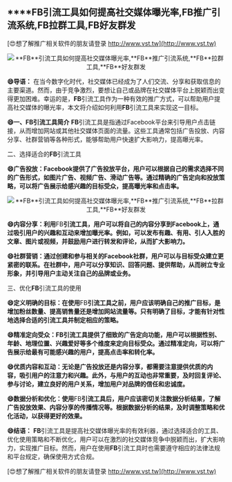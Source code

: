 ## ****FB**引流工具如何提高社交媒体曝光率,**FB**推广引流系统,**FB**拉群工具,**FB**好友群发**

[😍想了解推广相关软件的朋友请登录 http://www.vst.tw](http://www.vst.tw)

 <center><img src="https://vst.tw/MP4/tuiguang/png/5.png" alt="**FB**引流工具如何提高社交媒体曝光率,**FB**推广引流系统,**FB**拉群工具,**FB**好友群发"></center>

**😄导语：**
在当今数字化时代，社交媒体已经成为了人们交流、分享和获取信息的主要渠道。然而，由于竞争激烈，要想让自己或品牌在社交媒体平台上脱颖而出变得更加困难。幸运的是，**FB**引流工具作为一种有效的推广方式，可以帮助用户提高社交媒体的曝光率，本文将介绍如何利用**FB**引流工具来实现这一目标。

**😄一、**FB**引流工具简介**
**FB**引流工具是指通过Facebook平台来引导用户点击链接，从而增加网站或其他社交媒体页面的流量。这些工具通常包括广告投放、内容分享、社群营销等各种形式，能够帮助用户快速扩大影响力，提高曝光率。

二、选择适合的**FB**引流工具

**😄广告投放：Facebook提供了广告投放平台，用户可以根据自己的需求选择不同的广告形式，如图片广告、视频广告、滑动广告等。通过精确的广告定向和投放策略，可以将广告展示给感兴趣的目标受众，提高曝光率和点击率。**

 <center><img src="https://vst.tw/MP4/tuiguang/png/6.png" alt="**FB**引流工具如何提高社交媒体曝光率,**FB**推广引流系统,**FB**拉群工具,**FB**好友群发"></center>

**😄内容分享：利用**FB**引流工具，用户可以将自己的内容分享到Facebook上，通过吸引用户的兴趣和互动来增加曝光率。例如，可以发布有趣、有用、引人入胜的文章、图片或视频，并鼓励用户进行转发和评论，从而扩大影响力。**

**😄社群营销：通过创建和参与相关的Facebook社群，用户可以与目标受众建立更紧密的联系。在社群中，用户可以分享知识、回答问题、提供帮助，从而树立专业形象，并引导用户主动关注自己的品牌或业务。**

三、优化**FB**引流工具的使用

**😄定义明确的目标：在使用**FB**引流工具之前，用户应该明确自己的推广目标，是增加粉丝数量、提高销售量还是增加网站流量等。只有明确了目标，才能有针对性地选择合适的引流工具并制定相应的策略。**

**😄精准定向受众：**FB**引流工具提供了细致的广告定向功能，用户可以根据性别、年龄、地理位置、兴趣爱好等多个维度来定向目标受众。通过精准定向，可以将广告展示给最有可能感兴趣的用户，提高点击率和转化率。**

**😄优质内容和互动：无论是广告投放还是内容分享，都需要注意提供优质的内容，吸引用户的注意力和兴趣。此外，与用户的互动也非常重要，及时回复评论、参与讨论，建立良好的用户关系，增加用户对品牌的信任和忠诚度。**

**😄数据分析和优化：使用**FB**引流工具后，用户应该密切关注数据分析结果，了解广告投放效果、内容分享的传播情况等。根据数据分析的结果，及时调整策略和优化活动，以获得更好的效果。**

**😄结语：**
**FB**引流工具是提高社交媒体曝光率的有效利器，通过选择适合的工具、优化使用策略和不断优化，用户可以在激烈的社交媒体竞争中脱颖而出，扩大影响力，实现推广目标。然而，用户在使用**FB**引流工具时也需要遵守相应的法律法规和平台规定，确保使用方式合规。

[😍想了解推广相关软件的朋友请登录 http://www.vst.tw](http://www.vst.tw)



